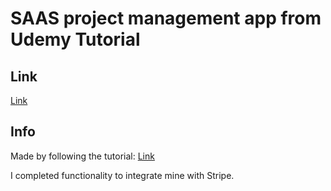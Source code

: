 # SAAS project management app from Udemy Tutorial

## Link

[Link](https://sulljohn-saas-app.herokuapp.com/)

## Info

Made by following the tutorial: [Link](https://www.udemy.com/course/the-complete-ruby-on-rails-developer-course/)

I completed functionality to integrate mine with Stripe.